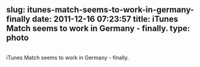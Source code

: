 slug: itunes-match-seems-to-work-in-germany-finally
date: 2011-12-16 07:23:57
title: iTunes Match seems to work in Germany - finally.
type: photo
---

<img src="{{@asset.url swerner/tumblr/2011-12-16-itunes-match-seems-to-work-in-germany-finally-399987c59f.png}}" alt=""/>

iTunes Match seems to work in Germany - finally.
